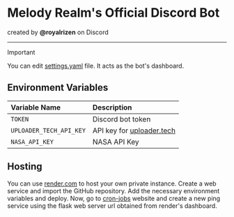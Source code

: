 # Melody Realm's Official Discord Bot 
created by **@royalrizen** on Discord

---

> [!IMPORTANT]
> You can edit [settings.yaml](https://github.com/Richard0070/Melody-Discord-Bot/blob/main/settings.yaml) file. It acts as the bot's dashboard.

## Environment Variables

|      Variable Name      |         Description        |
|:------------------------|:---------------------------|
| `TOKEN`                 | Discord bot token          |
| `UPLOADER_TECH_API_KEY` | API key for [uploader.tech](https://uploader.tech/)   |
| `NASA_API_KEY`          | NASA API Key               |

## Hosting 

You can use [render.com](https://render.com) to host your own private instance. Create a web service and import the GitHub repository. Add the necessary environment variables and deploy. Now, go to [cron-jobs](https://cron-job.org/en/) website and create a new ping service using the flask web server url obtained from render's dashboard.
